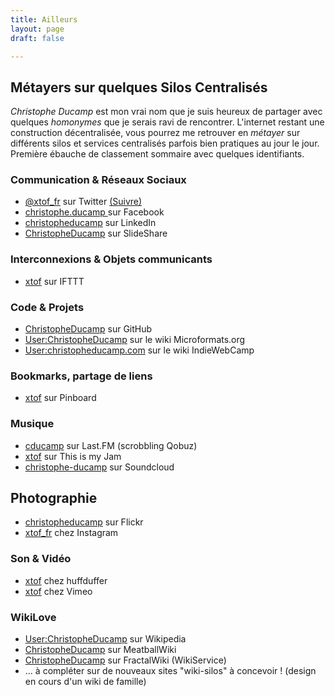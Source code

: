 ```yaml
---
title: Ailleurs
layout: page
draft: false

---
```

## Métayers sur quelques Silos Centralisés

<dfn>Christophe Ducamp</dfn> est mon vrai nom que je suis heureux de partager avec quelques *homonymes* que je serais ravi de rencontrer.  L'internet restant une construction décentralisée, vous pourrez me retrouver en *métayer* sur différents silos et services centralisés parfois bien pratiques au jour le jour. Première ébauche de classement sommaire avec quelques identifiants. 

### Communication & Réseaux Sociaux 

* <a rel="me" href="https://twitter.com/xtof_fr">@xtof_fr</a> sur Twitter <a class="twitter-follow-button" href="http://twitter.com/xtof_fr" data-show-count="false" data-show-screen-name="false">(Suivre)</a>
* <a rel="me" href="https://www.facebook.com/christophe.ducamp">christophe.ducamp </a> sur Facebook
* <a rel="me" href="http://linkedin.com/in/christopheducamp">christopheducamp</a> sur LinkedIn
* <a rel="me" href="http://fr.slideshare.net/ChristopheDucamp">ChristopheDucamp</a> sur SlideShare

### Interconnexions & Objets communicants

* <a rel="me" href="https://ifttt.com/p/xtof/favorites">xtof</a>  sur IFTTT

### Code & Projets

* <a rel="me" href="https://github.com/christopheducamp">ChristopheDucamp</a>  sur GitHub
* <a rel="me" href="http://microformats.org/wiki/User:ChristopheDucamp">User:ChristopheDucamp</a> sur le wiki Microformats.org
* <a rel="me" href="http://indiewebcamp.com/User:christopheducamp.com">User:christopheducamp.com</a> sur le wiki IndieWebCamp

### Bookmarks, partage de liens

* <a rel="me" href="http://pinboard.in/u:xtof">xtof</a> sur Pinboard

### Musique

* <a rel="me" href="http://www.lastfm.fr/user/cducamp">cducamp</a> sur Last.FM (scrobbling Qobuz)
* <a rel="me" href="http://thisismyjam.com/xtof">xtof</a>  sur This is my Jam
* <a rel="me" href="http://soundcloud.com/christophe-ducamp">christophe-ducamp</a>  sur Soundcloud

## Photographie 

* <a rel="me" href="http://flickr.com/photos/christopheducamp">christopheducamp</a> sur Flickr
* <a rel="me" href="http://instagram.com/xtof_fr">xtof_fr</a> chez Instagram

### Son & Vidéo

* <a rel="me" href="https://huffduffer.com/xtof">xtof</a> chez huffduffer
* <a rel="me" href="https://vimeo.com/xtof">xtof</a> chez Vimeo

### WikiLove

* <a rel="me" href="http://fr.wikipedia.org/wiki/Utilisateur:ChristopheDucamp">User:ChristopheDucamp</a> sur Wikipedia
* <a rel="me" href="http://meatballwiki.org/wiki/ChristopheDucamp">ChristopheDucamp</a> sur MeatballWiki
* <a rel="me" href="http://www.wikiservice.at/fractal/wikidev.cgi?ChristopheDucamp">ChristopheDucamp</a> sur FractalWiki  (WikiService)
* ... à compléter sur de nouveaux sites "wiki-silos" à concevoir ! (design en cours d'un wiki de famille)